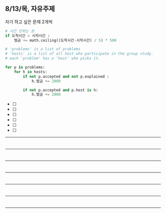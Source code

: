 ## 8/13/목, 자유주제
자기 하고 싶은 문제 2개씩


```python
# 시간 단위는 분
if 도착시간 > 시작시간 :
    벌금 += math.ceiling((도착시간-시작시간) / 5) * 500

# 'problems' is a list of problems
# 'hosts' is a list of all host who participate in the group study.
# each 'problem' has a 'host' who picks it.

for p in problems:
    for h in hosts:
        if not p.accepted and not p.explained :
            h.벌금 += 2000

        if not p.accepted and p.host is h:
            h.벌금 += 2000
```

- [ ]
- [ ]
- [ ]
- [ ]
- [ ] 
- [ ]


---


###


```c++
```

---
###


```c++
```

---
###


```c++
```

---
###


```c++
```

---
###


```c++
```

---
###


```c++
```

---
